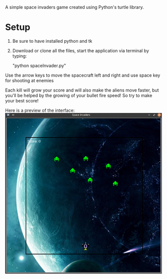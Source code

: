 A simple space invaders game created using Python's turtle library.

# Setup
1. Be sure to have installed python and tk

2. Download or clone all the files, start the application via terminal by typing:

    "python spaceInvader.py"
    
Use the arrow keys to move the spacecraft left and right and use space key for shooting at enemies

Each kill will grow your score and will also make the aliens move faster, but you'll be helped by the growing of your bullet fire speed!
So try to make your best score!

Here is a preview of the interface:
![alt text](https://github.com/justelan/spaceInvaders/blob/master/readme-image.png)
